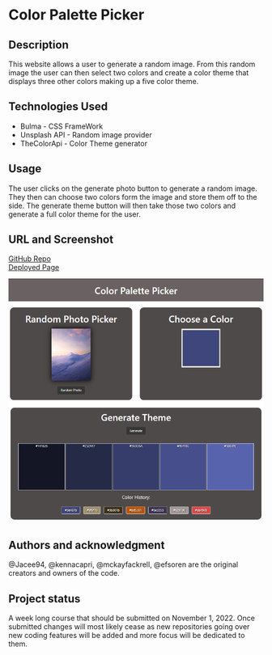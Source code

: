 # Color Palette Picker
## Description
This website allows a user to generate a random image. From this random image the user can then select two colors and create a color theme that displays three other colors making up a five color theme.

## Technologies Used
 - Bulma - CSS FrameWork
 - Unsplash API - Random image provider
 - TheColorApi - Color Theme generator

## Usage
 The user clicks on the generate photo button to generate a random image. They then can choose two colors form the image and store them off to the side. The generate theme button will then take those two colors and generate a full color theme for the user.

## URL and Screenshot
[GitHub Repo](https://github.com/Jacee94/image-color-picker)  
[Deployed Page](https://jacee94.github.io/image-color-picker/)

![](./assets/images/color%20scheme%20generator.PNG)

## Authors and acknowledgment
@Jacee94, @kennacapri, @mckayfackrell, @efsoren are the original creators and owners of the code.

## Project status
A week long course that should be submitted on November 1, 2022. Once submitted changes will most likely cease as new repositories going over new coding features will be added and more focus will be dedicated to them.
